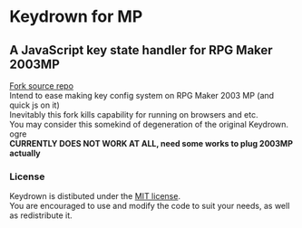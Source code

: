 
# Keydrown for MP

## A JavaScript key state handler for RPG Maker 2003MP
[Fork source repo](https://github.com/jeremyckahn/keydrown)  
Intend to ease making key config system on RPG Maker 2003 MP (and quick js on it)  
Inevitably this fork kills capability for running on browsers and etc.  
You may consider this somekind of degeneration of the original Keydrown. ogre  
**CURRENTLY DOES NOT WORK AT ALL, need some works to plug 2003MP actually**

### License

Keydrown is distibuted under the [MIT license](http://opensource.org/licenses/MIT).  
You are encouraged to use and modify the code to suit your needs, as well as redistribute it.
